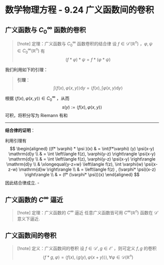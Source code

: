 # 数学物理方程 - 9.24 广义函数间的卷积

## 广义函数与 $C_{0}^{\infty}$ 函数的卷积

>[!note] 定理：广义函数与 $C_{0}^{\infty}$ 函数卷积的结合律
>设 $f\in \mathscr{D}'(\mathbb{R}^{n})$ ，$\varphi,\psi\in C_{0}^{\infty}(\mathbb{R}^{n})$ 有
>$$ (f*\varphi)*\psi = f*(\varphi*\psi) $$

我们利用如下的引理：

> **引理**：
> $$ \int \left\langle f(x), \varphi(x,y) \right\rangle \mathrm{d}y = \left\langle f(x), \int \varphi(x,y) \mathrm{d}y \right\rangle $$

根据 $\left\langle f(x),\varphi(x,y) \right\rangle\in C_{0}^{\infty}$ ，从而
$$
s(y) := \left\langle f(x), \varphi(x,y) \right\rangle
$$
可积，将积分写为 Riemann 有和


------
**结合律的证明**：

利用引理有
$$
\begin{aligned}
((f* \varphi) * \psi )(x) & = \int(f*\varphi) (y) \psi(x-y) \mathrm{d}y \\
& = \int \left\langle f(z), \varphi(y-z) \right\rangle \psi(x-y) \mathrm{d}y \\
& = \int \left\langle f(z), \varphi(y-z) \psi(x-y) \right\rangle \mathrm{d}y \\
& \xlongequal{y-z=w} \left\langle f(z), \int \varphi(w) \psi(x-z-w) \mathrm{d}w \right\rangle \\
& = \left\langle f(z) , (\varphi* \psi)(x-z) \right\rangle \\
& = (f* (\varphi* \psi))(x)
\end{aligned}
$$
因此结合律成立. $\square$

## 广义函数的 $C^{\infty}$ 逼近

>[!note] 定理：广义函数的 $C^{\infty}$ 逼近
>任意广义函数皆可用 $C^{\infty}(\mathbb{R}^{n})$ 函数在 $\mathscr{D}'$ 意义下逼近.



## 广义函数间的卷积

>[!note] 定义：广义函数间的卷积
>设 $f\in \mathscr{D}',g\in \mathscr{E}'$ ，则可定义 $f,g$ 的卷积
>$$ \left\langle f*g , \varphi \right\rangle = \left\langle f(x), \left\langle g(y), \varphi(x+y) \right\rangle \right\rangle,\forall \varphi\in \mathscr{D}(\mathbb{R}^{n}) $$

